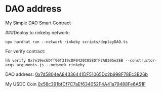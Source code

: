 # DAO address
My Simple DAO Smart Contract

###Deploy to rinkeby network:
```
npx hardhat run --network rinkeby scripts/deployDAO.ts
```
For verify contract:
```
hh verify 0x7e19ec6Dff90f319cDF0420C058DfF7A8305e2EB --constructor-args arguments.js --network rinkeby
```

DAO address:
[0x7d5804eA84336441DF51065Dc2b998F78Ec3B26b](https://rinkeby.etherscan.io/address/0x7d5804eA84336441DF51065Dc2b998F78Ec3B26b
)

My USDC Coin
[0x58c391bfCf7C7aEf634052F4A41a79488Fe6A51F](https://rinkeby.etherscan.io/token/0x58c391bfCf7C7aEf634052F4A41a79488Fe6A51F
)
